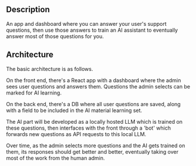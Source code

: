 ## Description

An app and dashboard where you can answer your user's support questions, then use those answers to train an AI assistant to eventually answer most of those questions for you.

## Architecture

The basic architecture is as follows.

On the front end, there's a React app with a dashboard where the admin sees user questions and answers them. Questions the admin selects can be marked for AI learning.

On the back end, there's a DB where all user questions are saved, along with a field to be included in the AI material learning set.

The AI part will be developed as a locally hosted LLM which is trained on these questions, then interfaces with the front through a 'bot' which forwards new questions as API requests to this local LLM.

Over time, as the admin selects more questions and the AI gets trained on them, its responses should get better and better, eventually taking over most of the work from the human admin.
